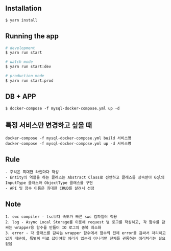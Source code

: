 ## Installation

```bash
$ yarn install
```

## Running the app

```bash
# development
$ yarn run start

# watch mode
$ yarn run start:dev

# production mode
$ yarn run start:prod
```

## DB + APP

```
$ docker-compose -f mysql-docker-compose.yml up -d
```

## 특정 서비스만 변경하고 싶을 때

```
docker-compose -f mysql-docker-compose.yml build 서비스명
docker-compose -f mysql-docker-compose.yml up -d 서비스명

```

## Rule

```
- 주석은 최대한 라인마다 작성
- Entity의 역할을 하는 클래스는 Abstract Class로 선언하고 클래스를 상속받아 Gql의 InputType 클래스와 ObjectType 클래스를 구현
- API 및 함수 이름은 최대한 CRUD를 살려서 선정
```

## Note

```
1. swc compiler - tsc보다 속도가 빠른 swc 컴파일러 적용
2. log - Async Local Storage를 이용해 request 별 로그를 작성하고, 각 함수를 감싸는 wrapper용 함수를 만들어 IO 로그의 중복 최소화
3. error - 각 클래스를 감싸는 wrapper 함수에서 함수의 전체 error를 감싸서 처리하고 있기 때문에, 특별히 따로 잡아야할 에러가 있는게 아니라면 전체를 관통하는 에러처리는 필요없음
```
